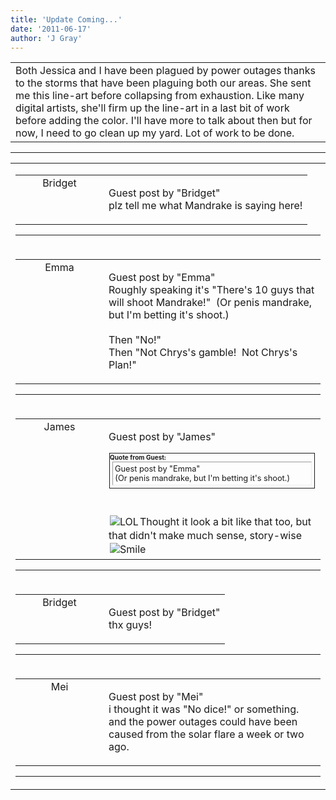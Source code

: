 ```yaml
---
title: 'Update Coming...'
date: '2011-06-17'
author: 'J Gray'
---
```


<div>
<!-- Main content here -->
<table border="0" class="post"><tbody><tr><td>
   
   <div class="post_body">
       Both Jessica and I have been plagued by power outages thanks to the storms that have been plaguing both our areas. She sent me this line-art before collapsing from exhaustion. Like many digital artists, she'll firm up the line-art in a last bit of work before adding the color. I'll have more to talk about then but for now, I need to go clean up my yard. Lot of work to be done.<br>
   </div>
   </td></tr>
   </tbody></table><hr><table style="width:100%; border:0;" class="comment_table"><tbody><tr><td width="100%"><a name=""> </a><div style="width:100%;" class="comment"><table border="0" width="100%"><tbody><tr><td align="center" valign="top" width="125">
<span class="comment_title"><center>Bridget<br></center><a name="635">&nbsp;</a></span><br>
<center><img src="https://www.gravatar.com/avatar.php?gravatar_id=89e2a20c9f6675c04c8fd736288725ae&amp;default=http%3A%2F%2Fmysteriesofthearcana.com%2Ftemplates%2Fmain%2Fimages%2Favatar.gif&amp;size=80&amp;rating=g" border="0" alt=""></center>
</td>
<td valign="top">


<p class="comment_text"> </p><p class="comment_text"><span class="forum_info">Guest post by "Bridget"</span><br> plz tell me what Mandrake is saying here!<br></p>
 

</td></tr></tbody></table>
<hr></div></td></tr><tr><td width="100%"><a name=""> </a><div style="width:100%;" class="comment"><table border="0" width="100%"><tbody><tr><td align="center" valign="top" width="125">
<span class="comment_title"><center>Emma<br></center><a name="637">&nbsp;</a></span><br>
<center><img src="/image.php?type=ava&amp;i=spacer.gif" border="0" alt=""></center>
</td>
<td valign="top">


<p class="comment_text"> </p><p class="comment_text"><span class="forum_info">Guest post by "Emma"</span><br> Roughly speaking it's "There's 10 guys that will shoot Mandrake!"&nbsp; (Or penis mandrake, but I'm betting it's shoot.)<br><br>Then "No!"<br>Then "Not Chrys's gamble!&nbsp; Not Chrys's Plan!"<br></p>
 

</td></tr></tbody></table>
<hr></div></td></tr><tr><td width="100%"><a name=""> </a><div style="width:100%;" class="comment"><table border="0" width="100%"><tbody><tr><td align="center" valign="top" width="125">
<span class="comment_title"><center>James<br></center><a name="638">&nbsp;</a></span><br>
<center><img src="/image.php?type=ava&amp;i=spacer.gif" border="0" alt=""></center>
</td>
<td valign="top">


<p class="comment_text"> </p><p class="comment_text"><span class="forum_info">Guest post by "James"</span><br> </p><div class="quote-outer" style="margin:1px; width:auto; border:1px solid;"><span style="font-size:10px; font-weight:bold;">Quote from Guest:</span><div class="quote" style="margin:4px; margin-top:1px; padding:3px; width:auto; font-size:80%; border:1px inset;">
<span class="forum_info">Guest post by "Emma"</span><br> (Or penis mandrake, but I'm betting it's shoot.)<br></div></div>
<br><br><img alt=" LOL " src="/smilies/laugh.gif" border="0" hspace="2" vspace="2">Thought it look a bit like that too, but that didn't make much sense, story-wise<img alt=" Smile " src="/smilies/smile.gif" border="0" hspace="2" vspace="2"><br>
 

</td></tr></tbody></table>
<hr></div></td></tr><tr><td width="100%"><a name=""> </a><div style="width:100%;" class="comment"><table border="0" width="100%"><tbody><tr><td align="center" valign="top" width="125">
<span class="comment_title"><center>Bridget<br></center><a name="639">&nbsp;</a></span><br>
<center><img src="https://www.gravatar.com/avatar.php?gravatar_id=89e2a20c9f6675c04c8fd736288725ae&amp;default=http%3A%2F%2Fmysteriesofthearcana.com%2Ftemplates%2Fmain%2Fimages%2Favatar.gif&amp;size=80&amp;rating=g" border="0" alt=""></center>
</td>
<td valign="top">


<p class="comment_text"> </p><p class="comment_text"><span class="forum_info">Guest post by "Bridget"</span><br> thx guys!<br></p>
 

</td></tr></tbody></table>
<hr></div></td></tr><tr><td width="100%"><a name=""> </a><div style="width:100%;" class="comment"><table border="0" width="100%"><tbody><tr><td align="center" valign="top" width="125">
<span class="comment_title"><center>Mei<br></center><a name="643">&nbsp;</a></span><br>
<center><img src="https://www.gravatar.com/avatar.php?gravatar_id=b2a8fec80c326e8f4eeb42cbf601d536&amp;default=http%3A%2F%2Fmysteriesofthearcana.com%2Ftemplates%2Fmain%2Fimages%2Favatar.gif&amp;size=80&amp;rating=g" border="0" alt=""></center>
</td>
<td valign="top">


<p class="comment_text"> </p><p class="comment_text"><span class="forum_info">Guest post by "Mei"</span><br> i thought it was "No dice!" or something. and the power outages could have been caused from the solar flare a week or two ago.</p>
 

</td></tr></tbody></table>
<hr></div></td></tr></tbody></table>
<!-- End main content -->
              </div>
